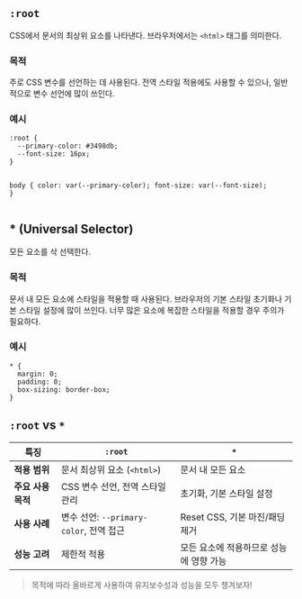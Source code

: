 <h2 id="root"><code>:root</code></h2>
<p>CSS에서 문서의 최상위 요소를 나타낸다.
브라우저에서는 <code>&lt;html&gt;</code> 태그를 의미한다.</p>
<h3 id="목적">목적</h3>
<p>주로 CSS 변수를 선언하는 데 사용된다.
전역 스타일 적용에도 사용할 수 있으나, 일반적으로 변수 선언에 많이 쓰인다.</p>
<h3 id="예시">예시</h3>
<pre><code class="language-css">:root {
  --primary-color: #3498db;
  --font-size: 16px;
}

body {
  color: var(--primary-color);
  font-size: var(--font-size);
}</code></pre>
<h2 id="-universal-selector">* (Universal Selector)</h2>
<p>모든 요소를 삭 선택한다.</p>
<h3 id="목적-1">목적</h3>
<p>문서 내 모든 요소에 스타일을 적용할 때 사용된다.
브라우저의 기본 스타일 초기화나 기본 스타일 설정에 많이 쓰인다.
너무 많은 요소에 복잡한 스타일을 적용할 경우 주의가 필요하다.</p>
<h3 id="예시-1">예시</h3>
<pre><code class="language-css">* {
  margin: 0;
  padding: 0;
  box-sizing: border-box;
}</code></pre>
<h2 id="root-vs-"><code>:root</code> vs <code>*</code></h2>
<table>
<thead>
<tr>
<th><strong>특징</strong></th>
<th><strong><code>:root</code></strong></th>
<th><strong><code>*</code></strong></th>
</tr>
</thead>
<tbody><tr>
<td><strong>적용 범위</strong></td>
<td>문서 최상위 요소 (<code>&lt;html&gt;</code>)</td>
<td>문서 내 모든 요소</td>
</tr>
<tr>
<td><strong>주요 사용 목적</strong></td>
<td>CSS 변수 선언, 전역 스타일 관리</td>
<td>초기화, 기본 스타일 설정</td>
</tr>
<tr>
<td><strong>사용 사례</strong></td>
<td>변수 선언: <code>--primary-color</code>, 전역 접근</td>
<td>Reset CSS, 기본 마진/패딩 제거</td>
</tr>
<tr>
<td><strong>성능 고려</strong></td>
<td>제한적 적용</td>
<td>모든 요소에 적용하므로 성능에 영향 가능</td>
</tr>
</tbody></table>
<blockquote>
<p>목적에 따라 올바르게 사용하여 유지보수성과 성능을 모두 챙겨보자!</p>
</blockquote>